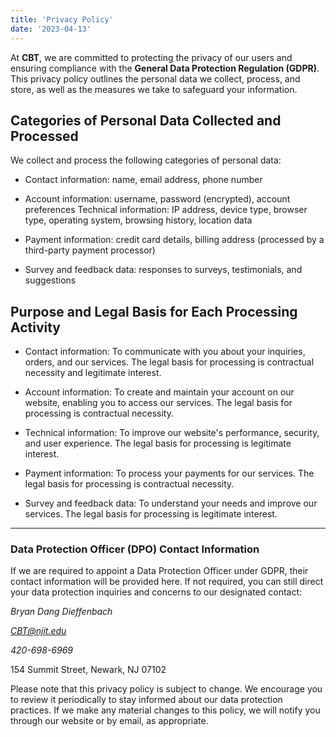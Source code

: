 ```yaml
---
title: 'Privacy Policy'
date: '2023-04-13'
---
```


At **CBT**, we are committed to protecting the privacy of our users and ensuring compliance with the **General Data Protection Regulation (GDPR)**. This privacy policy outlines the personal data we collect, process, and store, as well as the measures we take to safeguard your information.

## Categories of Personal Data Collected and Processed

We collect and process the following categories of personal data:

- Contact information: name, email address, phone number

- Account information: username, password (encrypted), account preferences Technical information: IP address, device type, browser type, operating system, browsing history, location data

- Payment information: credit card details, billing address (processed by a third-party payment processor)
        
- Survey and feedback data: responses to surveys, testimonials, and suggestions

## Purpose and Legal Basis for Each Processing Activity

- Contact information: To communicate with you about your inquiries, orders, and our services. The legal basis for processing is contractual necessity and legitimate interest.

- Account information: To create and maintain your account on our website, enabling you to access our services. The legal basis for processing is contractual necessity.
        
- Technical information: To improve our website's performance, security, and user experience. The legal basis for processing is legitimate interest.
        
- Payment information: To process your payments for our services. The legal basis for processing is contractual necessity.
        
- Survey and feedback data: To understand your needs and improve our services. The legal basis for processing is legitimate interest.

<hr>

### Data Protection Officer (DPO) Contact Information

If we are required to appoint a Data Protection Officer under GDPR, their contact information will be provided here. If not required, you can still direct your data protection inquiries and concerns to our designated contact:

*Bryan Dang Dieffenbach*

*CBT@njit.edu*
    
*420-698-6969*
    
154 Summit Street, Newark, NJ 07102 <br>
    
Please note that this privacy policy is subject to change. We encourage you to review it periodically to stay informed about our data protection practices. If we make any material changes to this policy, we will notify you through our website or by email, as appropriate.